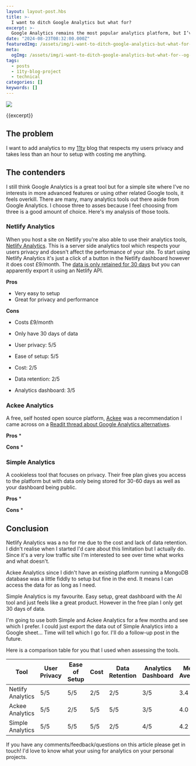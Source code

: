 ```yaml
---
layout: layout-post.hbs
title: >-
  I want to ditch Google Analytics but what for?
excerpt: >-
  Google Analytics remains the most popular analytics platform, but I’ve grown tired of its privacy invasions and performance issues. This post is my journey to find a simple analytics tool that respects both my needs and my users' data.
date: "2024-08-23T08:32:00.000Z"
featuredImg: /assets/img/i-want-to-ditch-google-analytics-but-what-for--featured-img.webp
meta:
  ogImg: /assets/img/i-want-to-ditch-google-analytics-but-what-for--og-img.jpg
tags:
  - posts
  - 11ty-blog-project
  - technical
categories: []
keywords: []
---
```


<!-- *[FE]: Front-End -->

![]({{featuredImg}})

{{excerpt}}

<some text>

## The problem
I want to add analytics to my [11ty](https://www.11ty.dev/) blog that respects my users privacy and takes less than an hour to setup with costing me anything.


## The contenders
I still think Google Analytics is a great tool but for a simple site where I've no interests in more advanced features or using other related Google tools, it feels overkill. There are many, many analytics tools out there aside from Google Analytics. I choose three to asses because I feel choosing from three is a good amount of choice. Here's my analysis of those tools.



### Netlify Analytics
When you host a site on Netlify you're also able to use their analytics tools, [Netlify Analytics](https://www.netlify.com/platform/core/analytics/). This is a server side analytics tool which respects your users privacy and doesn't affect the performance of your site. To start using Netlify Analytics it's just a click of a button in the Netlify dashboard however it does cost £9/month. The [data is only retained for 30 days](https://answers.netlify.com/t/historical-analytics-data-more-than-30-days/26466/30) but you can apparently export it using an Netlify API.

**Pros**
* Very easy to setup
* Great for privacy and performance 

**Cons**
* Costs £9/month
* Only have 30 days of data

* User privacy: 5/5
* Ease of setup: 5/5
* Cost: 2/5
* Data retention: 2/5
* Analytics dashboard: 3/5

### Ackee Analytics 
A free, self hosted open source platform, [Ackee](https://ackee.electerious.com/) was a recommendation I came across on a [Readit thread about Google Analytics alternatives](https://www.reddit.com/r/webdev/comments/qety61/what_is_a_good_lightweight_free_alternative_to/).

**Pros**
* 

**Cons**
* 


### Simple Analytics
A cookieless tool that focuses on privacy. Their free plan gives you access to the platform but with data only being stored for 30-60 days as well as your dashboard being public. 

**Pros**
*

**Cons**
*



## Conclusion
Netlify Analytics was a no for me due to the cost and lack of data retention. I didn't realise when I started I'd care about this limitation but I actually do. Since it's a very low traffic site I'm interested to see over time what works and what doesn't. 

Ackee Analytics since I didn't have an existing platform running a MongoDB database was a little fiddly to setup but fine in the end. It means I can access the data for as long as I need. 

Simple Analytics is my favourite. Easy setup, great dashboard with the AI tool and just feels like a great product. However in the free plan I only get 30 days of data.

I'm going to use both Simple and Ackee Analytics for a few months and see which I prefer. I could just export the data out of Simple Analytics into a Google sheet... Time will tell which I go for. I'll do a follow-up post in the future. 

Here is a comparison table for you that I used when assessing the tools. 

| Tool                | User Privacy | Ease of Setup | Cost  | Data Retention | Analytics Dashboard | Mean Average |
|---------------------|--------------|---------------|-------|----------------|---------------------|--------------|
| Netlify Analytics | 5/5          | 5/5           | 2/5   | 2/5            | 3/5                 | 3.4          |
| Ackee Analytics   | 5/5          | 2/5           | 5/5   | 5/5            | 3/5                 | 4.0          |
| Simple Analytics  | 5/5          | 5/5           | 5/5   | 2/5            | 4/5                 | 4.2          |

If you have any comments/feedback/questions on this article please get in touch! I'd love to know what your using for analytics on your personal projects.
